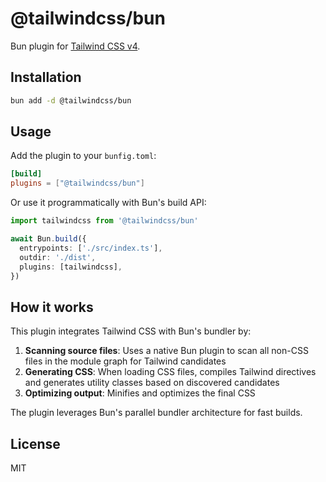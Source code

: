 # @tailwindcss/bun

Bun plugin for [Tailwind CSS v4](https://tailwindcss.com).

## Installation

```sh
bun add -d @tailwindcss/bun
```

## Usage

Add the plugin to your `bunfig.toml`:

```toml
[build]
plugins = ["@tailwindcss/bun"]
```

Or use it programmatically with Bun's build API:

```ts
import tailwindcss from '@tailwindcss/bun'

await Bun.build({
  entrypoints: ['./src/index.ts'],
  outdir: './dist',
  plugins: [tailwindcss],
})
```

## How it works

This plugin integrates Tailwind CSS with Bun's bundler by:

1. **Scanning source files**: Uses a native Bun plugin to scan all non-CSS files in the module graph for Tailwind candidates
2. **Generating CSS**: When loading CSS files, compiles Tailwind directives and generates utility classes based on discovered candidates
3. **Optimizing output**: Minifies and optimizes the final CSS

The plugin leverages Bun's parallel bundler architecture for fast builds.

## License

MIT
